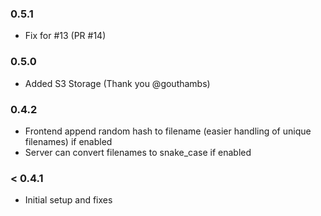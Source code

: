 ### 0.5.1
- Fix for #13 (PR #14)

### 0.5.0
- Added S3 Storage (Thank you @gouthambs)

### 0.4.2
- Frontend append random hash to filename (easier handling of unique filenames) if enabled  
- Server can convert filenames to snake_case if enabled 

### < 0.4.1
- Initial setup and fixes
